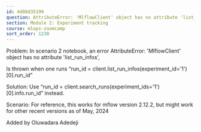 ```yaml
---
id: 4d08d35199
question: AttributeError: 'MlflowClient' object has no attribute 'list_run_infos'
section: Module 2: Experiment tracking
course: mlops-zoomcamp
sort_order: 1230
---
```


Problem: In scenario 2 notebook, an error AttributeError: 'MlflowClient' object has no attribute 'list_run_infos',

Is thrown when one runs “run_id = client.list_run_infos(experiment_id='1')[0].run_id”

Solution: Use “run_id = client.search_runs(experiment_ids='1')[0].info.run_id” instead.

Scenario: For reference, this works for mflow version 2.12.2, but might work for other recent versions as of May, 2024

Added by Oluwadara Adedeji

